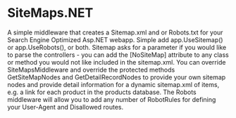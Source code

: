 # SiteMaps.NET
A simple middleware that creates a Sitemap.xml and or Robots.txt for your Search Engine Optimized Asp.NET webapp. Simple add app.UseSitemap() or app.UseRobots(), or both. Sitemap asks for a parameter if you would like to parse the controllers - you can add the [NoSiteMap] attribute to any class or method you would not like included in the sitemap.xml. You can override SiteMapsMiddleware and override the protected methods GetSiteMapNodes and GetDetailRecordNodes to provide your own sitemap nodes and provide detail information for a dynamic sitemap.xml of items, e.g. a link for each product in the products database. The Robots middleware will allow you to add any number of RobotRules for defining your User-Agent and Disallowed routes.
